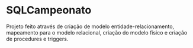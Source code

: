 # SQLCampeonato

Projeto feito através de criação de modelo entidade-relacionamento, mapeamento para o modelo relacional, criação do modelo físico e criação de procedures e triggers.
